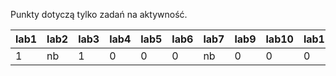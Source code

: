 Punkty dotyczą tylko zadań na aktywność.

| lab1 | lab2 | lab3 | lab4 | lab5 | lab6 | lab7 | lab9 | lab10 | lab11 | lab12 | lab13 |
|------|------|------|------|------|------|------|------|-------|-------|-------|-------|
|    1 | nb   |    1 |    0 |    0 |    0 | nb   |    0 |     0 |     0 |     0 |     0 |
